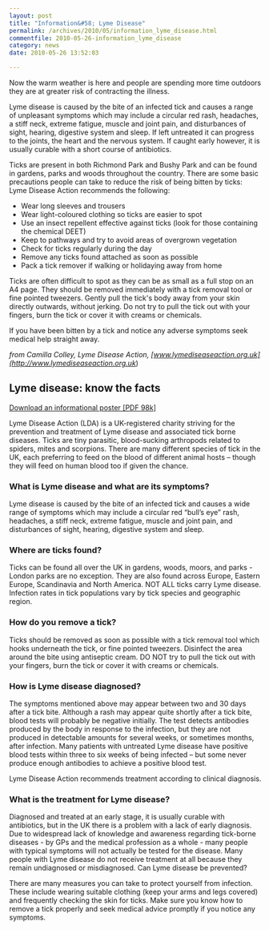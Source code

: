 ```yaml
---
layout: post
title: "Information&#58; Lyme Disease"
permalink: /archives/2010/05/information_lyme_disease.html
commentfile: 2010-05-26-information_lyme_disease
category: news
date: 2010-05-26 13:52:03

---
```


Now the warm weather is here and people are spending more time outdoors they are at greater risk of contracting the illness.

Lyme disease is caused by the bite of an infected tick and causes a range of unpleasant symptoms which may include a circular red rash, headaches, a stiff neck, extreme fatigue, muscle and joint pain, and disturbances of sight, hearing, digestive system and sleep. If left untreated it can progress to the joints, the heart and the nervous system. If caught early however, it is usually curable with a short course of antibiotics.

Ticks are present in both Richmond Park and Bushy Park and can be found in gardens, parks and woods throughout the country. There are some basic precautions people can take to reduce the risk of being bitten by ticks: Lyme Disease Action recommends the following:

-   Wear long sleeves and trousers
-   Wear light-coloured clothing so ticks are easier to spot
-   Use an insect repellent effective against ticks (look for those containing the chemical DEET)
-   Keep to pathways and try to avoid areas of overgrown vegetation
-   Check for ticks regularly during the day
-   Remove any ticks found attached as soon as possible
-   Pack a tick remover if walking or holidaying away from home

Ticks are often difficult to spot as they can be as small as a full stop on an A4 page. They should be removed immediately with a tick removal tool or fine pointed tweezers. Gently pull the tick's body away from your skin directly outwards, without jerking. Do not try to pull the tick out with your fingers, burn the tick or cover it with creams or chemicals.

If you have been bitten by a tick and notice any adverse symptoms seek medical help straight away.

<cite>from Camilla Colley, Lyme Disease Action, [www.lymediseaseaction.org.uk](http://www.lymediseaseaction.org.uk</cite>)

Lyme disease: know the facts
----------------------------

<a href="/assets/images/2010/2010_tick_poster.pdf">Download an informational poster \[PDF 98k\]</a>

Lyme Disease Action (LDA) is a UK-registered charity striving for the prevention and treatment of Lyme disease and associated tick borne diseases. Ticks are tiny parasitic, blood-sucking arthropods related to spiders, mites and scorpions. There are many different species of tick in the UK, each preferring to feed on the blood of different animal hosts – though they will feed on human blood too if given the chance.

### What is Lyme disease and what are its symptoms?

Lyme disease is caused by the bite of an infected tick and causes a wide range of symptoms which may include a circular red “bull’s eye” rash, headaches, a stiff neck, extreme fatigue, muscle and joint pain, and disturbances of sight, hearing, digestive system and sleep.

### Where are ticks found?

Ticks can be found all over the UK in gardens, woods, moors, and parks - London parks are no exception. They are also found across Europe, Eastern Europe, Scandinavia and North America. NOT ALL ticks carry Lyme disease. Infection rates in tick populations vary by tick species and geographic region.

### How do you remove a tick?

Ticks should be removed as soon as possible with a tick removal tool which hooks underneath the tick, or fine pointed tweezers. Disinfect the area around the bite using antiseptic cream. DO NOT try to pull the tick out with your fingers, burn the tick or cover it with creams or chemicals.

### How is Lyme disease diagnosed?

The symptoms mentioned above may appear between two and 30 days after a tick bite. Although a rash may appear quite shortly after a tick bite, blood tests will probably be negative initially. The test detects antibodies produced by the body in response to the infection, but they are not produced in detectable amounts for several weeks, or sometimes months, after infection. Many patients with untreated Lyme disease have positive blood tests within three to six weeks of being infected – but some never produce enough antibodies to achieve a positive blood test.

Lyme Disease Action recommends treatment according to clinical diagnosis.

### What is the treatment for Lyme disease?

Diagnosed and treated at an early stage, it is usually curable with antibiotics, but in the UK there is a problem with a lack of early diagnosis. Due to widespread lack of knowledge and awareness regarding tick-borne diseases - by GPs and the medical profession as a whole - many people with typical symptoms will not actually be tested for the disease. Many people with Lyme disease do not receive treatment at all because they remain undiagnosed or misdiagnosed.
Can Lyme disease be prevented?

There are many measures you can take to protect yourself from infection. These include wearing suitable clothing (keep your arms and legs covered) and frequently checking the skin for ticks. Make sure you know how to remove a tick properly and seek medical advice promptly if you notice any symptoms.
